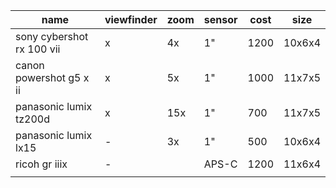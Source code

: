 | name                      | viewfinder | zoom | sensor | cost | size   |
| ------------------------- | ---------- | ---- | ------ | ---- | ------ |
| sony cybershot rx 100 vii | x          | 4x   | 1"     | 1200 | 10x6x4 |
| canon powershot g5 x ii   | x          | 5x   | 1"     | 1000 | 11x7x5 |
| panasonic lumix tz200d    | x          | 15x  | 1"     | 700  | 11x7x5 |
| panasonic lumix lx15      | -          | 3x   | 1"     | 500  | 10x6x4 |
| ricoh gr iiix             | -          |      | APS-C  | 1200 | 11x6x4 |
|                           |            |      |        |      |        |